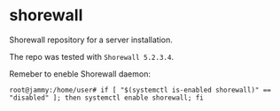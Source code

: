 # shorewall

Shorewall repository for a server installation.

The repo was tested with ``` Shorewall 5.2.3.4 ```.

Remeber to eneble Shorewall daemon:

```
root@jammy:/home/user# if [ "$(systemctl is-enabled shorewall)" == "disabled" ]; then systemctl enable shorewall; fi
```
